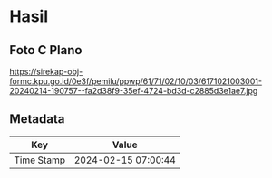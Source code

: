 # Hasil

## Foto C Plano

https://sirekap-obj-formc.kpu.go.id/0e3f/pemilu/ppwp/61/71/02/10/03/6171021003001-20240214-190757--fa2d38f9-35ef-4724-bd3d-c2885d3e1ae7.jpg


## Metadata

| Key        | Value               |
| ---------- | ------------------- |
| Time Stamp | 2024-02-15 07:00:44 |



